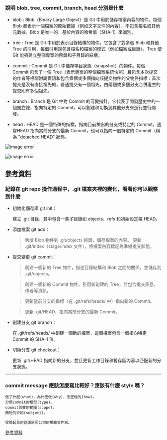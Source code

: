 ### 說明 blob, tree, commit, branch, head 分別是什麼
* blob :
    Blob（Binary Large Object）是 Git 中用於儲存檔案內容的物件。每個 Blob 都表示一個檔案的原始數據（例如文字文件的內容），不包含檔名或其他元數據。Blob 是唯一的，基於內容的哈希值（SHA-1）來識別。

* tree : 
    Tree 是 Git 中用於表示目錄結構的物件。它包含了對多個 Blob 和其他 Tree 的引用，每個引用還包含檔名和檔案的模式（例如檔案或目錄）。Tree 使 Git 能夠建立整個專案的目錄和子目錄的結構。

* commit : 
    Commit 是 Git 中儲存項目狀態（snapshot）的物件。每個 Commit 包含了一個 Tree（表示專案的整個檔案系統快照）且包含本次提交的作者等相關附屬資訊和包含零個或多個指向該提交物件的父物件指標：首次提交是沒有直接祖先的，普通提交有一個祖先，由兩個或多個分支合併產生的提交則有多個祖先。

* branch : 
    Branch 是 Git 中對 Commit 的可變指針。它代表了開發歷史中的一個獨立線，指向特定的 Commit，可以創建和切換到其他分支來進行並行開發。

* head : 
    HEAD 是一個特殊的指標，指向目前檢出的分支或特定的 Commit。通常HEAD 指向當前分支的最新 Commit，也可以指向一個特定的 Commit（稱為 "detached HEAD" 狀態。

![image error](https://willh.gitbook.io/~gitbook/image?url=http%3A%2F%2Fgit-scm.com%2Ffigures%2F18333fig0301-tn.png&width=400&dpr=3&quality=100&sign=7b91bda7&sv=1)

![image error](https://willh.gitbook.io/~gitbook/image?url=http%3A%2F%2Fgit-scm.com%2Ffigures%2F18333fig0302-tn.png&width=400&dpr=3&quality=100&sign=54fa5b6e&sv=1)

[參考資料](https://willh.gitbook.io/gitpro/3b1652ba27b78115eac23a4bb00ea4fa/454151609d0dce25849055ce6b02c0bc)
---

### 紀錄在 git repo 操作過程中，.git 檔案夾裡的變化，看看你可以觀察到什麼

* 初始化儲存庫 git init：
    
    建立 .git 目錄，其中包含一些子目錄如 objects、refs 和初始設定檔 HEAD。

* 添加檔案 git add：
    
    >新增 Blob 物件到 .git/objects 目錄，儲存檔案的內容。
    >更新 .git/index（stage/index 文件），將檔案內容標記為準備提交狀態。

* 提交變更 git commit：

    >創建一個新的 Tree 物件，描述目錄結構和 Blob 之間的關係，並儲存到 .git/objects。

    >創建一個新的 Commit 物件，引用新創建的 Tree，並包含提交訊息、作者等資訊。

    >更新當前分支的指標（在 .git/refs/heads/ 中）指向新的 Commit。

    >更新 .git/HEAD，指向當前分支的最新 Commit。

* 創建分支 git branch：

    在 .git/refs/heads/ 中創建一個新的檔案，這個檔案包含一個指向特定 Commit 的 SHA-1 值。

* 切換分支 git checkout：

    更新 .git/HEAD 指向新的分支，並且更新工作目錄和暫存區內容以匹配新的分支狀態。

---

### commit message 應該怎麼寫比較好？應該有什麼 style 嗎？

    做了什麼(what)，為什麼做(why)，怎麼做的(how)。
    分類commit的類型(type)。
    commit影響的範圍(scope)。
    簡短的介紹(subject)。

    保險起見的話還是照公司的規範文件寫。

[參考資料](https://medium.com/@1chooo/git-commit-message-%E5%88%B0%E5%BA%95%E6%80%8E%E9%BA%BC%E5%AF%AB%E6%89%8D%E5%84%AA%E7%BE%8E-5b789157b549)

